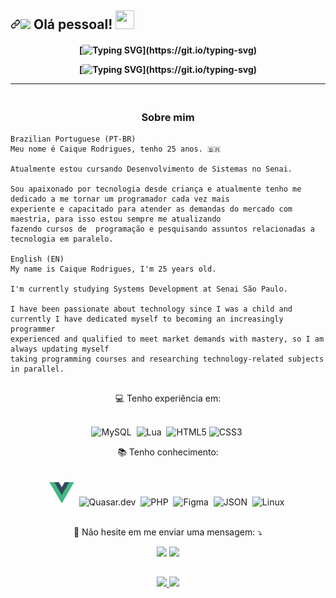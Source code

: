 ## <a id="user-content--olá-pessoal-" class="anchor" aria-hidden="true" href="#-olá-pessoal-"><svg class="octicon octicon-link" viewBox="0 0 16 16" version="1.1" width="16" height="16" aria-hidden="true"><path fill-rule="evenodd" d="M7.775 3.275a.75.75 0 001.06 1.06l1.25-1.25a2 2 0 112.83 2.83l-2.5 2.5a2 2 0 01-2.83 0 .75.75 0 00-1.06 1.06 3.5 3.5 0 004.95 0l2.5-2.5a3.5 3.5 0 00-4.95-4.95l-1.25 1.25zm-4.69 9.64a2 2 0 010-2.83l2.5-2.5a2 2 0 012.83 0 .75.75 0 001.06-1.06 3.5 3.5 0 00-4.95 0l-2.5 2.5a3.5 3.5 0 004.95 4.95l1.25-1.25a.75.75 0 00-1.06-1.06l-1.25 1.25a2 2 0 01-2.83 0z"></path></svg></a><a target="_blank" rel="noopener noreferrer" href="https://raw.githubusercontent.com/alexnaiman/alexnaiman/master/resources/welcomeglitch.gif"><img src="https://raw.githubusercontent.com/alexnaiman/alexnaiman/master/resources/welcomeglitch.gif" width="50px" style="max-width: 100%;"></a> Olá pessoal! <a target="_blank" rel="noopener noreferrer" href="https://raw.githubusercontent.com/iampavangandhi/iampavangandhi/master/gifs/Hi.gif"><img src="https://raw.githubusercontent.com/iampavangandhi/iampavangandhi/master/gifs/Hi.gif" width="30px" height="30px" style="max-width: 100%;"></a>

<h4 align="center">
  
[![Typing SVG](https://readme-typing-svg.herokuapp.com?font=Jersey+15&weight=700&size=30&letterSpacing=0.2rem&duration=8000&pause=1000&color=0DA400C3&background=000100&center=true&vCenter=true&width=1366&height=768&lines=Wake+up%2C+Neo...;The+Matrix+has+you...;Follow+the+white+rabbit.;Knock%2C+knock%2C+Neo.)](https://git.io/typing-svg)

[![Typing SVG](https://readme-typing-svg.demolab.com?font=Fira+Code&size=24&pause=1000&color=006EF7&center=true&vCenter=true&width=435&lines=Ol%C3%A1%2C+me+chamo+Caique!;Seja+bem-vindo(a)+%3AD;Nice+to+meet+you!;Hello+World!)](https://git.io/typing-svg)

<hr>
</h4>

<h3 align="center">  
  <br>
  Sobre mim
  <br>
</h3>

```
Brazilian Portuguese (PT-BR)
Meu nome é Caique Rodrigues, tenho 25 anos. 🇧🇷

Atualmente estou cursando Desenvolvimento de Sistemas no Senai.

Sou apaixonado por tecnologia desde criança e atualmente tenho me dedicado a me tornar um programador cada vez mais 
experiente e capacitado para atender as demandas do mercado com maestria, para isso estou sempre me atualizando 
fazendo cursos de  programação e pesquisando assuntos relacionadas a tecnologia em paralelo.

English (EN)
My name is Caique Rodrigues, I'm 25 years old.

I'm currently studying Systems Development at Senai São Paulo.

I have been passionate about technology since I was a child and currently I have dedicated myself to becoming an increasingly programmer 
experienced and qualified to meet market demands with mastery, so I am always updating myself 
taking programming courses and researching technology-related subjects in parallel.
```

##

<p align="center">  
  <g-emoji class="g-emoji" alias="seedling" fallback-src="https://github.githubassets.com/images/icons/emoji/unicode/1f331.png">💻
  </g-emoji> Tenho experiência em:
  <p align="center">  
   <br>
<img src="https://cdn.jsdelivr.net/gh/devicons/devicon@latest/icons/mysql/mysql-original.svg" title="MySQL" alt="MySQL" width="45" height="35"/>&nbsp;
<img src="https://cdn.jsdelivr.net/gh/devicons/devicon@latest/icons/lua/lua-original.svg" title="Lua" alt="Lua" width="40" height="40"/>&nbsp;
<img src="https://cdn.jsdelivr.net/gh/devicons/devicon@latest/icons/html5/html5-original.svg" title="HTML5" alt="HTML5" width="40" height="40"/>
<img src="https://cdn.jsdelivr.net/gh/devicons/devicon@latest/icons/css3/css3-original.svg" title="CSS3" alt="CSS3" width="40" height="40"/>&nbsp;
  </p>
</p>

<p align="center">  
  <g-emoji class="g-emoji" alias="seedling" fallback-src="https://github.githubassets.com/images/icons/emoji/unicode/1f331.png">📚
  </g-emoji> Tenho conhecimento:
  <p align="center">  
<br>
<img src="https://raw.githubusercontent.com/devicons/devicon/master/icons/vuejs/vuejs-original.svg" title="VueJS" alt="VueJS" width="40" height="40"/>&nbsp;
<img src="https://cdn.jsdelivr.net/gh/devicons/devicon@latest/icons/quasar/quasar-original.svg" title="Quasar.dev" alt="Quasar.dev" width="40" height="40"/>&nbsp;
<img src="https://cdn.jsdelivr.net/gh/devicons/devicon@latest/icons/php/php-original.svg" title="PHP" alt="PHP" width="40" height="40"/>&nbsp;
<img src="https://cdn.jsdelivr.net/gh/devicons/devicon@latest/icons/figma/figma-original.svg" title="Figma" alt="Figma" width="40" height="40"/>&nbsp;
<img src="https://cdn.jsdelivr.net/gh/devicons/devicon@latest/icons/json/json-original.svg" title="JSON" alt="JSON" width="40" height="40"/>&nbsp;
<img src="https://cdn.jsdelivr.net/gh/devicons/devicon@latest/icons/linux/linux-original.svg" title="Linux" alt="Linux" width="40" height="40"/>&nbsp;
  </p>
</p>

<div align="center">  
    <p><br>
        <g-emoji class="g-emoji" alias="calling" fallback-src="https://github.githubassets.com/images/icons/emoji/unicode/1f4f2.png">📲</g-emoji> Não hesite em me enviar uma mensagem: <g-emoji class="g-emoji" alias="arrow_heading_down" fallback-src="https://github.githubassets.com/images/icons/emoji/unicode/2935.png">⤵️
        </g-emoji>
    </p>
    <!-- Linkedin --><a href="https://www.linkedin.com/in/caiquerr/" target="_blank"><img src="https://cdn.jsdelivr.net/gh/devicons/devicon@latest/icons/linkedin/linkedin-original-wordmark.svg" width="70"/></a> 
    <!-- Email --><a href = "mailto:caiquerr99@gmail.com"><img src="https://img.icons8.com/?size=256&id=P7UIlhbpWzZm&format=png" width="70"/></a>
</div>

##

<div align="center">  
  <a href="https://github.com/kiqrr">
  <img height="180em" src="https://vercelapp-ecds-git-main-kiqrrs-projects.vercel.app/api?username=kiqrr&show_icons=true&theme=transparent&count_private=true&hide_border=true"/>
  <img height="180em" src="https://github-readme-stats.vercel.app/api/top-langs/?username=kiqrr&layout=compact&langs_count=7&theme=transparent&hide_border=true"/>
  </a>
</div>

##
